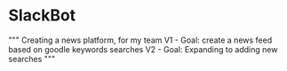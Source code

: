 # SlackBot
""" 
Creating a news platform, for my team
V1 - Goal: create a news feed based on goodle keywords searches
V2 - Goal: Expanding to adding new searches
"""
